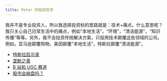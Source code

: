 ```yaml
---
title: Peter 的投资哲学
---
```


我并不是专业投资人，所以我选择投资标的思路就是：技术+痛点。什么意思呢？我只关心自己日常生活中的痛点，例如“本地生活”，“环境”，“清洁能源”，“知识传播”等等。另外，我不会投资传统解决方案，只投用技术颠覆这些领域的公司。例如，亚马逊颠覆购物，美团颠覆“本地生活”，特斯拉颠覆“清洁能源”。

- [特斯拉启示录](tesla-inspire)
- [垄断之善](monoply-pros)
- [B 站和 UGC 赛道](bili-ugc)
- [股市会崩盘吗？](market-crash)
